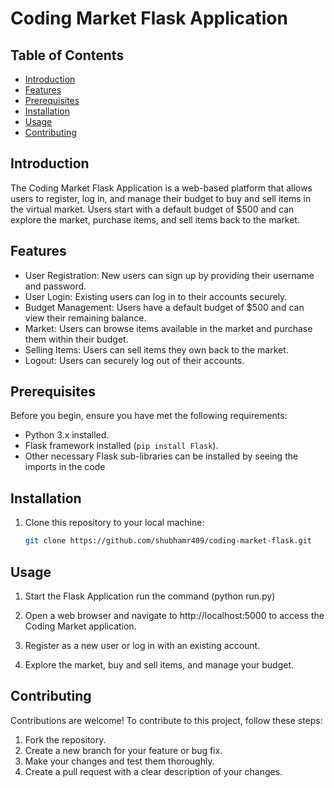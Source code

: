# Coding Market Flask Application

## Table of Contents

- [Introduction](#introduction)
- [Features](#features)
- [Prerequisites](#prerequisites)
- [Installation](#installation)
- [Usage](#usage)
- [Contributing](#contributing)

## Introduction

The Coding Market Flask Application is a web-based platform that allows users to register, log in, and manage their budget to buy and sell items in the virtual market. Users start with a default budget of $500 and can explore the market, purchase items, and sell items back to the market.

## Features

- User Registration: New users can sign up by providing their username and password.
- User Login: Existing users can log in to their accounts securely.
- Budget Management: Users have a default budget of $500 and can view their remaining balance.
- Market: Users can browse items available in the market and purchase them within their budget.
- Selling Items: Users can sell items they own back to the market.
- Logout: Users can securely log out of their accounts.

## Prerequisites

Before you begin, ensure you have met the following requirements:

- Python 3.x installed.
- Flask framework installed (`pip install Flask`).
- Other necessary Flask sub-libraries can be installed by seeing the imports in the code

## Installation

1. Clone this repository to your local machine:

   ```bash
   git clone https://github.com/shubhamr409/coding-market-flask.git
## Usage
1. Start the Flask Application
   run the command (python run.py)
2. Open a web browser and navigate to http://localhost:5000 to access the Coding Market application.

3. Register as a new user or log in with an existing account.

4. Explore the market, buy and sell items, and manage your budget.

## Contributing
Contributions are welcome! To contribute to this project, follow these steps:

1. Fork the repository.
2. Create a new branch for your feature or bug fix.
3. Make your changes and test them thoroughly.
4. Create a pull request with a clear description of your changes.
